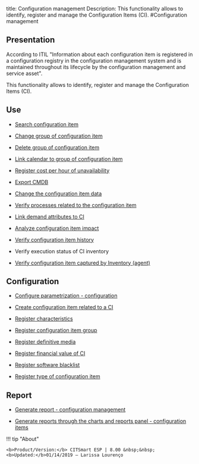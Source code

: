 title: Configuration management
Description: This functionality allows to identify, register and manage the Configuration Items (CI).
#Configuration management

Presentation
----------------

According to ITIL "Information about each configuration item is registered in a
configuration registry in the configuration management system and is maintained
throughout its lifecycle by the configuration management and service asset".

This functionality allows to identify, register and manage the Configuration
Items (CI).

Use
-------

- [Search configuration item](https://docs-dev.citsmart.com/en/site/citsmart-esp-8/processes/configuration/use/search-CI.html)

- [Change group of configuration item](https://docs-dev.citsmart.com/en/site/citsmart-esp-8/processes/configuration/use/change-group-configuration-item.html)

- [Delete group of configuration item](https://docs-dev.citsmart.com/en/site/citsmart-esp-8/processes/configuration/use/delete-group-of-IC.html)

- [Link calendar to group of configuration item](https://docs-dev.citsmart.com/en/site/citsmart-esp-8/processes/configuration/use/link-calendar-to-group-of-IC.html)

- [Register cost per hour of unavailability](https://docs-dev.citsmart.com/en/site/citsmart-esp-8/processes/configuration/use/cost-per-hour-unavailability.html)

- [Export CMDB](https://docs-dev.citsmart.com/en/site/citsmart-esp-8/processes/configuration/use/export-CMDB.html)

- [Change the configuration item data](https://docs-dev.citsmart.com/en/site/citsmart-esp-8/processes/configuration/use/change-IC-item-data.html)

- [Verify processes related to the configuration item](https://docs-dev.citsmart.com/en/site/citsmart-esp-8/processes/configuration/use/CI-processes-related.html)

- [Link demand attributes to CI](https://docs-dev.citsmart.com/en/site/citsmart-esp-8/processes/configuration/use/link-demand-attributes-to-CI.html)

- [Analyze configuration item impact](https://docs-dev.citsmart.com/en/site/citsmart-esp-8/processes/configuration/use/configuration-item-impact.html)

- [Verify configuration item history](https://docs-dev.citsmart.com/en/site/citsmart-esp-8/processes/configuration/use/CI-history.html)

- Verify execution status of CI inventory

- [Verify configuration item captured by Inventory (agent)](https://docs-dev.citsmart.com/en/site/citsmart-esp-8/processes/configuration/use/CI-captured-by-inventory.html)

Configuration
-----------------

- [Configure parametrization - configuration](https://docs-dev.citsmart.com/en/site/citsmart-esp-8/platform-administration/parameters-list/configure-parametrization-configuration.html)

- [Create configuration item related to a CI](https://docs-dev.citsmart.com/en/site/citsmart-esp-8/processes/configuration/configuration/create-configuration-item-related-ic.html)

- [Register characteristics](https://docs-dev.citsmart.com/en/site/citsmart-esp-8/processes/configuration/configuration/register-characteristics.html)

- [Register configuration item group](https://docs-dev.citsmart.com/en/site/citsmart-esp-8/processes/configuration/configuration/register-configuration-item-group.html)

- [Register definitive media](https://docs-dev.citsmart.com/en/site/citsmart-esp-8/processes/configuration/configuration/register-definitive-media.html)

- [Register financial value of CI](https://docs-dev.citsmart.com/en/site/citsmart-esp-8/processes/configuration/configuration/register-financial-value-ic.html)

- [Register software blacklist](https://docs-dev.citsmart.com/en/site/citsmart-esp-8/processes/configuration/configuration/register-software-blacklist.html) 

- [Register type of configuration item](https://docs-dev.citsmart.com/en/site/citsmart-esp-8/processes/configuration/configuration/register-type-ic.html)

Report
----------

- [Generate report - configuration management](https://docs-dev.citsmart.com/en/site/citsmart-esp-8/processes/configuration/configuration/generate-report-configuration-management.html)

- [Generate reports through the charts and reports panel - configuration items](https://docs-dev.citsmart.com/en/site/citsmart-esp-8/processes/configuration/configuration/generate-reports-charts-panel-ic.html)

!!! tip "About"

    <b>Product/Version:</b> CITSmart ESP | 8.00 &nbsp;&nbsp;
    <b>Updated:</b>01/14/2019 – Larissa Lourenço


